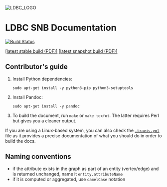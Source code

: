 ![LDBC_LOGO](https://raw.githubusercontent.com/wiki/ldbc/ldbc_snb_datagen/images/ldbc-logo.png)
# LDBC SNB Documentation

[![Build Status](https://travis-ci.org/ldbc/ldbc_snb_docs.svg?branch=master)](https://travis-ci.org/ldbc/ldbc_snb_docs)

[[latest stable build (PDF)]](http://ldbc.github.io/ldbc_snb_docs/ldbc-snb-specification.pdf) [[latest snapshot build (PDF)]](http://ldbc.github.io/ldbc_snb_docs_snapshot/ldbc-snb-specification.pdf)

## Contributor's guide

1. Install Python dependencies:

   ```
   sudo apt-get install -y python3-pip python3-setuptools
   ```

1. Install Pandoc:

   ```
   sudo apt-get install -y pandoc
   ```

1. To build the document, run `make` or `make texfot`. The latter requires Perl but gives you a cleaner output.

If you are using a Linux-based system, you can also check the [`.travis.yml`](.travis.yml) file as it provides a precise documentation of what you should do in order to build the docs.

## Naming conventions

* if the attribute exists in the graph as part of an entity (vertex/edge) and is returned unchanged, name it `entity.attributeName`
* if it is computed or aggregated, use `camelCase` notation
